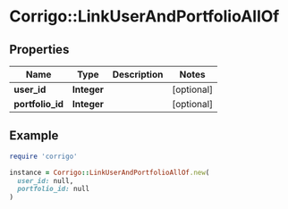 # Corrigo::LinkUserAndPortfolioAllOf

## Properties

| Name | Type | Description | Notes |
| ---- | ---- | ----------- | ----- |
| **user_id** | **Integer** |  | [optional] |
| **portfolio_id** | **Integer** |  | [optional] |

## Example

```ruby
require 'corrigo'

instance = Corrigo::LinkUserAndPortfolioAllOf.new(
  user_id: null,
  portfolio_id: null
)
```

